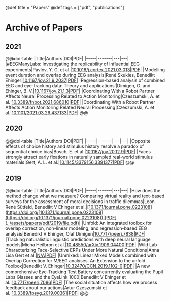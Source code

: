 @def title = "Papers"
@def tags = ["pdf", "publications"]

# Archive of Papers
## 2021
@@doi-table
|Title|Authors|DOI|PDF|
|-----|-------|---|---|
|#EEGManyLabs: Investigating the replicability of influential EEG experiments|Pavlov, Y. G. et al.|[10.1016/j.cortex.2021.03.013](https://doi.org/10.1016/j.cortex.2021.03.013)|[PDF](../assets/papers/pdf/2021/1-s2.0-S0010945221001106-main.pdf)|
|Modelling event duration and overlap during EEG analysis|René Skukies, Benedikt Ehinger|[10.1167/jov.21.9.2037](https://doi.org/10.1167/jov.21.9.2037)|[PDF](.)|
|Regression-based analysis of combined EEG and eye-tracking data: Theory and applications’|Dimigen, O. and Ehinger, B. V.|[10.1167/jov.21.1.3](https://doi.org/10.1167/jov.21.1.3)|[PDF](../assets/papers/pdf/2021/i1534-7362-21-1-3_1609933604.85964.pdf)|
|Coordinating With a Robot Partner Affects Neural Processing Related to Action Monitoring|Czeszumski, A. et al.|[10.3389/fnbot.2021.686010](https://doi.org/10.3389/fnbot.2021.686010)|[PDF](../assets/papers/pdf/2021/fnbot-15-686010.pdf.pdf)|
|Coordinating With a Robot Partner Affects Action Monitoring Related Neural Processing|Czeszumski, A. et al.|[10.1101/2021.03.26.437133](https://doi.org/10.1101/2021.03.26.437133)|[PDF](../assets/papers/pdf/2021/2021.03.26.437133v2.full.pdf)|
@@

## 2020
@@doi-table
|Title|Authors|DOI|PDF|
|-----|-------|---|---|
|Opposite effects of choice history and stimulus history resolve a paradox of sequential choice bias|Bosch, E. et al.|[10.1167/jov.20.12.9](https://doi.org/10.1167/jov.20.12.9)|[PDF](../assets/papers/pdf/2020/i1534-7362-20-12-9_1605697937.23632.pdf)|
|Faces strongly attract early fixations in naturally sampled real-world stimulus materials|Gert, A. L. et al.|[10.1145/3379156.3391377](https://doi.org/10.1145/3379156.3391377)|[PDF](.)|
@@

## 2019
@@doi-table
|Title|Authors|DOI|PDF|
|-----|-------|---|---|
|How does the method change what we measure? Comparing virtual reality and text-based surveys for the assessment of moral decisions in traffic dilemmas|Leon René Sütfeld, Benedikt V Ehinger et al.|[[10.1371/journal.pone.0223108](https://doi.org/10.1371/journal.pone.0223108)](https://doi.org/[10.1371/journal.pone.0223108](https://doi.org/10.1371/journal.pone.0223108))|[PDF](../assets/papers/pdf/2019/file.pdf)|
|Unfold: An integrated toolbox for overlap correction, non-linear modeling, and regression-based EEG analysis|Benedikt V Ehinger, Olaf Dimigen|[10.7717/peerj.7838](https://doi.org/10.7717/peerj.7838)|[PDF](../assets/papers/pdf/2019/peerj-7838.pdf)|
|Tracking naturalistic linguistic predictions with deep neural language models|Micha Heilbron et al.|[10.48550/arXiv.1909.04400](https://doi.org/10.48550/arXiv.1909.04400)|[PDF](../assets/papers/pdf/2019/1909.04400.pdf)|
|Wild Lab-Characterizing Face-Selective ERPs Under More Natural Conditions|Anna Lisa Gert et al.|[N/A](https://doi.org/N/A)|[PDF](.)|
|Unmixed: Linear Mixed Models combined with Overlap Correction for M/EEG analyses. An Extension to the unfold Toolbox|Benedikt V. Ehinger|[10.32470/CCN.2019.1102-0](https://doi.org/10.32470/CCN.2019.1102-0)|[PDF](../assets/papers/pdf/2019/f94dc2de117bf2d95467bc8dc4d9b180d242.pdf)|
|A new comprehensive Eye-Tracking Test Battery concurrently evaluating the Pupil Labs Glasses and the EyeLink 1000|Benedikt V Ehinger et al.|[10.7717/peerj.7086](https://doi.org/10.7717/peerj.7086)|[PDF](../assets/papers/pdf/2019/peerj-7086.pdf)|
|The social situation affects how we process feedback about our actions|Artur Czeszumski et al.|[10.3389/fpsyg.2019.00361](https://doi.org/10.3389/fpsyg.2019.00361)|[PDF](../assets/papers/pdf/2019/fpsyg-10-00361.pdf)|
@@

